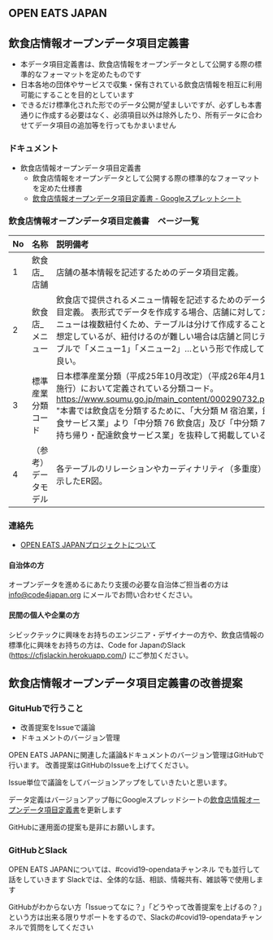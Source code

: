 OPEN EATS JAPAN
-----

## 飲食店情報オープンデータ項目定義書
* 本データ項目定義書は、飲食店情報をオープンデータとして公開する際の標準的なフォーマットを定めたものです
* 日本各地の団体やサービスで収集・保有されている飲食店情報を相互に利用可能にすることを目的としています
* できるだけ標準化された形でのデータ公開が望ましいですが、必ずしも本書通りに作成する必要はなく、必須項目以外は除外したり、所有データに合わせてデータ項目の追加等を行ってもかまいません

### ドキュメント

* 飲食店情報オープンデータ項目定義書
    * 飲食店情報をオープンデータとして公開する際の標準的なフォーマットを定めた仕様書
    * [飲食店情報オープンデータ項目定義書 - Googleスプレットシート](
https://docs.google.com/spreadsheets/d/1fneMd1HGSnWZAaRyK_r2MWKxwujRqC7A/edit#gid=1513166793)


### 飲食店情報オープンデータ項目定義書　ページ一覧
| No  | 名称 | 説明備考 |
|:----|:-----|:--------|
| 1 | 飲食店_店舗 | 店舗の基本情報を記述するためのデータ項目定義。|
| 2 | 飲食店_メニュー | 飲食店で提供されるメニュー情報を記述するためのデータ項目定義。		表形式でデータを作成する場合、店舗に対してメニューは複数紐付くため、テーブルは分けて作成することを想定しているが、紐付けるのが難しい場合は店舗と同じテーブルで「メニュー1」「メニュー2」…という形で作成しても良い。|
| 3 | 標準産業分類コード | 日本標準産業分類（平成25年10月改定）（平成26年4月1日施行）において定義されている分類コード。https://www.soumu.go.jp/main_content/000290732.pdf" "本書では飲食店を分類するために、「大分類 M 宿泊業，飲食サービス業」より「中分類 76 飲食店」及び「中分類 77 持ち帰り・配達飲食サービス業」を抜粋して掲載している。 |
| 4 | （参考）データモデル | 各テーブルのリレーションやカーディナリティ（多重度）を示したER図。|


### 連絡先

* [OPEN EATS JAPANプロジェクトについて](https://www.code4japan.org/activity/open_eats_japan)

#### 自治体の方

オープンデータを進めるにあたり支援の必要な自治体ご担当者の方は info@code4japan.org にメールでお問い合わせください。

#### 民間の個人や企業の方
シビックテックに興味をお持ちのエンジニア・デザイナーの方や、飲食店情報の標準化に興味をお持ちの方は、Code for JapanのSlack (https://cfjslackin.herokuapp.com/) にご参加ください。


## 飲食店情報オープンデータ項目定義書の改善提案

### GituHubで行うこと

* 改善提案をIssueで議論
* ドキュメントのバージョン管理

OPEN EATS JAPANに関連した議論&ドキュメントのバージョン管理はGitHubで行います。
改善提案はGitHubのIssueを上げてください。  

Issue単位で議論をしてバージョンアップをしていきたいと思います。

データ定義はバージョンアップ毎にGoogleスプレッドシートの[飲食店情報オープンデータ項目定義書](https://docs.google.com/spreadsheets/d/1fneMd1HGSnWZAaRyK_r2MWKxwujRqC7A/edit#gid=1513166793)を更新します

GitHubに運用面の提案も是非にお願いします。


### GitHubとSlack
OPEN EATS JAPANについては、#covid19-opendataチャンネル でも並行して話をしていきます
Slackでは、全体的な話、相談、情報共有、雑談等で使用します

GitHubがわからない方「Issueってなに？」「どうやって改善提案を上げるの？」という方は出来る限りサポートをするので、Slackの#covid19-opendataチャンネルで質問をしてください
